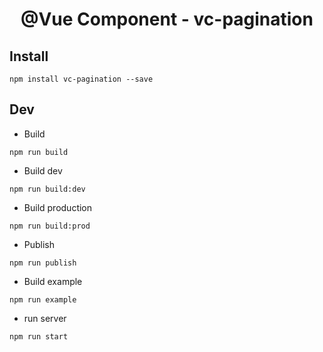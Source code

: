 <h1 align="center">@Vue Component - vc-pagination</h1>

## Install
`npm install vc-pagination --save`

## Dev

* Build

```node
npm run build

```

* Build dev

```node
npm run build:dev

```

* Build production 

```node
npm run build:prod

```

* Publish 

```node
npm run publish
```

* Build example

```node
npm run example
```

* run server

```node
npm run start
```
